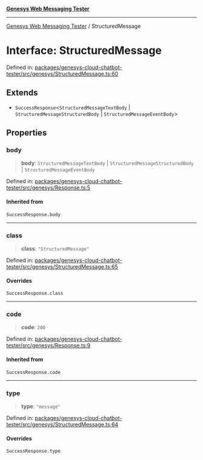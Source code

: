 [**Genesys Web Messaging Tester**](../README.md)

***

[Genesys Web Messaging Tester](../README.md) / StructuredMessage

# Interface: StructuredMessage

Defined in: [packages/genesys-cloud-chatbot-tester/src/genesys/StructuredMessage.ts:60](https://github.com/MakingChatbots/genesys-cloud-chatbot-tester-cli/blob/main/packages/genesys-cloud-chatbot-tester/src/genesys/StructuredMessage.ts#L60)

## Extends

- `SuccessResponse`\<`StructuredMessageTextBody` \| `StructuredMessageStructuredBody` \| `StructuredMessageEventBody`\>

## Properties

### body

> **body**: `StructuredMessageTextBody` \| `StructuredMessageStructuredBody` \| `StructuredMessageEventBody`

Defined in: [packages/genesys-cloud-chatbot-tester/src/genesys/Response.ts:5](https://github.com/MakingChatbots/genesys-cloud-chatbot-tester-cli/blob/main/packages/genesys-cloud-chatbot-tester/src/genesys/Response.ts#L5)

#### Inherited from

`SuccessResponse.body`

***

### class

> **class**: `"StructuredMessage"`

Defined in: [packages/genesys-cloud-chatbot-tester/src/genesys/StructuredMessage.ts:65](https://github.com/MakingChatbots/genesys-cloud-chatbot-tester-cli/blob/main/packages/genesys-cloud-chatbot-tester/src/genesys/StructuredMessage.ts#L65)

#### Overrides

`SuccessResponse.class`

***

### code

> **code**: `200`

Defined in: [packages/genesys-cloud-chatbot-tester/src/genesys/Response.ts:9](https://github.com/MakingChatbots/genesys-cloud-chatbot-tester-cli/blob/main/packages/genesys-cloud-chatbot-tester/src/genesys/Response.ts#L9)

#### Inherited from

`SuccessResponse.code`

***

### type

> **type**: `"message"`

Defined in: [packages/genesys-cloud-chatbot-tester/src/genesys/StructuredMessage.ts:64](https://github.com/MakingChatbots/genesys-cloud-chatbot-tester-cli/blob/main/packages/genesys-cloud-chatbot-tester/src/genesys/StructuredMessage.ts#L64)

#### Overrides

`SuccessResponse.type`
